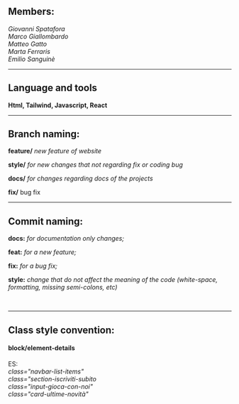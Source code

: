 <h2>Members:</h2>
<i>Giovanni Spatafora <br>
Marco Giallombardo<br>
Matteo Gatto <br>
Marta Ferraris<br>
Emilio Sanguinè </i>
<br>
<hr>

<h2> Language and tools </h2>

<b> Html, Tailwind, Javascript, React </b> 
<br>
<hr>

<h2>Branch naming: </h2> 

<b>feature/</b>   <i>new feature of website </i> 

<b>style/</b>  <i>for new changes that not regarding fix or coding bug </i> 

<b>docs/</b> <i>for changes regarding docs of the projects </i>  

<b>fix/</b> bug fix
<br>
<hr>


<h2>Commit naming:</h2>

<b>docs:</b> <i>for documentation only changes; </i>

<b>feat:</b>  <i>for a new feature; </i> 

<b>fix:</b>  <i>for a bug fix; </i> 

<b>style:</b>  <i>change that do not affect the meaning of the code (white-space, formatting, missing semi-colons, etc) </i> 

<br>
<hr>


<h2>Class style convention: </h2>
 
<h4><b>block/element-details</b> <br> </h4>

ES: <br>
<i>class="navbar-list-items" <br>
class="section-iscriviti-subito <br>
class="input-gioca-con-noi" <br>
class="card-ultime-novità" <br>
</i>
